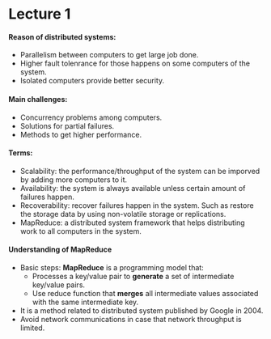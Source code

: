 # Lecture 1

#### Reason of distributed systems:
* Parallelism between computers to get large job done.
* Higher fault tolenrance for those happens on some computers of the system.
* Isolated computers provide better security.

#### Main challenges:
* Concurrency problems among computers.
* Solutions for partial failures.
* Methods to get higher performance.

#### Terms:
* Scalability: the performance/throughput of the system can be imporved by adding more computers to it.
* Availability: the system is always available unless certain amount of failures happen.
* Recoverability: recover failures happen in the system. Such as restore the storage data by using non-volatile storage or replications.
* MapReduce: a distributed system framework that helps distributing work to all computers in the system.

#### Understanding of MapReduce
* Basic steps: **MapReduce** is a programming model that:
  - Processes a key/value pair to **generate** a set of intermediate key/value pairs. 
  - Use reduce function that **merges** all intermediate values associated with the same intermediate key.
* It is a method related to distributed system published by Google in 2004.
* Avoid network communications in case that network throughput is limited.
